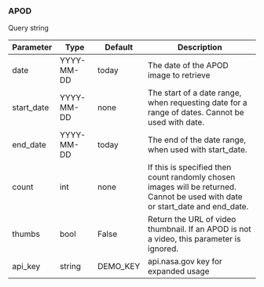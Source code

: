 ### APOD

Query string

| Parameter  | Type       | Default  | Description                                                                                                                   |
|------------|------------|----------|-------------------------------------------------------------------------------------------------------------------------------|
| date       | YYYY-MM-DD | today    | The date of the APOD image to retrieve                                                                                        |
| start_date | YYYY-MM-DD | none     | The start of a date range, when requesting date for a range of dates. Cannot be used with date.                               |
| end_date   | YYYY-MM-DD | today    | The end of the date range, when used with start_date.                                                                         |
| count      | int        | none     | If this is specified then count randomly chosen images will be returned. Cannot be used with date or start_date and end_date. |
| thumbs     | bool       | False    | Return the URL of video thumbnail. If an APOD is not a video, this parameter is ignored.                                      |
| api_key    | string     | DEMO_KEY | api.nasa.gov key for expanded usage                                                                                           |
